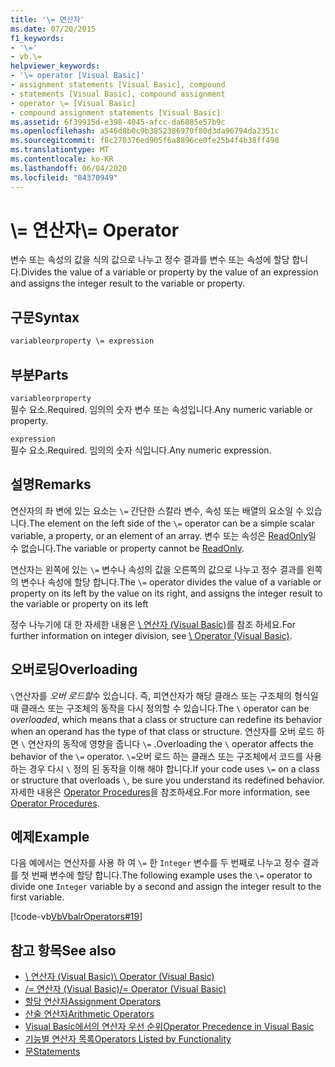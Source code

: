 ```yaml
---
title: '\= 연산자'
ms.date: 07/20/2015
f1_keywords:
- '\='
- vb.\=
helpviewer_keywords:
- '\= operator [Visual Basic]'
- assignment statements [Visual Basic], compound
- statements [Visual Basic], compound assignment
- operator \= [Visual Basic]
- compound assignment statements [Visual Basic]
ms.assetid: 6f39915d-e398-4045-afcc-da6885e57b9c
ms.openlocfilehash: a546d8b0c9b3852386970f80d3da96794da2351c
ms.sourcegitcommit: f8c270376ed905f6a8896ce0fe25b4f4b38ff498
ms.translationtype: MT
ms.contentlocale: ko-KR
ms.lasthandoff: 06/04/2020
ms.locfileid: "84370949"
---
```

# <a name="-operator"></a><span data-ttu-id="94085-102">\\= 연산자</span><span class="sxs-lookup"><span data-stu-id="94085-102">\\= Operator</span></span>
<span data-ttu-id="94085-103">변수 또는 속성의 값을 식의 값으로 나누고 정수 결과를 변수 또는 속성에 할당 합니다.</span><span class="sxs-lookup"><span data-stu-id="94085-103">Divides the value of a variable or property by the value of an expression and assigns the integer result to the variable or property.</span></span>  
  
## <a name="syntax"></a><span data-ttu-id="94085-104">구문</span><span class="sxs-lookup"><span data-stu-id="94085-104">Syntax</span></span>  
  
```vb  
variableorproperty \= expression  
```  
  
## <a name="parts"></a><span data-ttu-id="94085-105">부분</span><span class="sxs-lookup"><span data-stu-id="94085-105">Parts</span></span>  
 `variableorproperty`  
 <span data-ttu-id="94085-106">필수 요소.</span><span class="sxs-lookup"><span data-stu-id="94085-106">Required.</span></span> <span data-ttu-id="94085-107">임의의 숫자 변수 또는 속성입니다.</span><span class="sxs-lookup"><span data-stu-id="94085-107">Any numeric variable or property.</span></span>  
  
 `expression`  
 <span data-ttu-id="94085-108">필수 요소.</span><span class="sxs-lookup"><span data-stu-id="94085-108">Required.</span></span> <span data-ttu-id="94085-109">임의의 숫자 식입니다.</span><span class="sxs-lookup"><span data-stu-id="94085-109">Any numeric expression.</span></span>  
  
## <a name="remarks"></a><span data-ttu-id="94085-110">설명</span><span class="sxs-lookup"><span data-stu-id="94085-110">Remarks</span></span>  
 <span data-ttu-id="94085-111">연산자의 좌 변에 있는 요소는 `\=` 간단한 스칼라 변수, 속성 또는 배열의 요소일 수 있습니다.</span><span class="sxs-lookup"><span data-stu-id="94085-111">The element on the left side of the `\=` operator can be a simple scalar variable, a property, or an element of an array.</span></span> <span data-ttu-id="94085-112">변수 또는 속성은 [ReadOnly](../modifiers/readonly.md)일 수 없습니다.</span><span class="sxs-lookup"><span data-stu-id="94085-112">The variable or property cannot be [ReadOnly](../modifiers/readonly.md).</span></span>  
  
 <span data-ttu-id="94085-113">연산자는 왼쪽에 있는 `\=` 변수나 속성의 값을 오른쪽의 값으로 나누고 정수 결과를 왼쪽의 변수나 속성에 할당 합니다.</span><span class="sxs-lookup"><span data-stu-id="94085-113">The `\=` operator divides the value of a variable or property on its left by the value on its right, and assigns the integer result to the variable or property on its left</span></span>  
  
 <span data-ttu-id="94085-114">정수 나누기에 대 한 자세한 내용은 [\ 연산자 (Visual Basic)](integer-division-operator.md)를 참조 하세요.</span><span class="sxs-lookup"><span data-stu-id="94085-114">For further information on integer division, see [\ Operator (Visual Basic)](integer-division-operator.md).</span></span>  
  
## <a name="overloading"></a><span data-ttu-id="94085-115">오버로딩</span><span class="sxs-lookup"><span data-stu-id="94085-115">Overloading</span></span>  
 <span data-ttu-id="94085-116">`\`연산자를 *오버 로드할*수 있습니다. 즉, 피연산자가 해당 클래스 또는 구조체의 형식일 때 클래스 또는 구조체의 동작을 다시 정의할 수 있습니다.</span><span class="sxs-lookup"><span data-stu-id="94085-116">The `\` operator can be *overloaded*, which means that a class or structure can redefine its behavior when an operand has the type of that class or structure.</span></span> <span data-ttu-id="94085-117">연산자를 오버 로드 하면 `\` 연산자의 동작에 영향을 줍니다 `\=` .</span><span class="sxs-lookup"><span data-stu-id="94085-117">Overloading the `\` operator affects the behavior of the `\=` operator.</span></span> <span data-ttu-id="94085-118">`\=`오버 로드 하는 클래스 또는 구조체에서 코드를 사용 하는 경우 다시 `\` 정의 된 동작을 이해 해야 합니다.</span><span class="sxs-lookup"><span data-stu-id="94085-118">If your code uses `\=` on a class or structure that overloads `\`, be sure you understand its redefined behavior.</span></span> <span data-ttu-id="94085-119">자세한 내용은 [Operator Procedures](../../programming-guide/language-features/procedures/operator-procedures.md)을 참조하세요.</span><span class="sxs-lookup"><span data-stu-id="94085-119">For more information, see [Operator Procedures](../../programming-guide/language-features/procedures/operator-procedures.md).</span></span>  
  
## <a name="example"></a><span data-ttu-id="94085-120">예제</span><span class="sxs-lookup"><span data-stu-id="94085-120">Example</span></span>  
 <span data-ttu-id="94085-121">다음 예에서는 연산자를 사용 하 여 `\=` 한 `Integer` 변수를 두 번째로 나누고 정수 결과를 첫 번째 변수에 할당 합니다.</span><span class="sxs-lookup"><span data-stu-id="94085-121">The following example uses the `\=` operator to divide one `Integer` variable by a second and assign the integer result to the first variable.</span></span>  
  
 [!code-vb[VbVbalrOperators#19](~/samples/snippets/visualbasic/VS_Snippets_VBCSharp/VbVbalrOperators/VB/Class1.vb#19)]  
  
## <a name="see-also"></a><span data-ttu-id="94085-122">참고 항목</span><span class="sxs-lookup"><span data-stu-id="94085-122">See also</span></span>

- [<span data-ttu-id="94085-123">\ 연산자 (Visual Basic)</span><span class="sxs-lookup"><span data-stu-id="94085-123">\ Operator (Visual Basic)</span></span>](integer-division-operator.md)
- [<span data-ttu-id="94085-124">/= 연산자 (Visual Basic)</span><span class="sxs-lookup"><span data-stu-id="94085-124">/= Operator (Visual Basic)</span></span>](floating-point-division-assignment-operator.md)
- [<span data-ttu-id="94085-125">할당 연산자</span><span class="sxs-lookup"><span data-stu-id="94085-125">Assignment Operators</span></span>](assignment-operators.md)
- [<span data-ttu-id="94085-126">산술 연산자</span><span class="sxs-lookup"><span data-stu-id="94085-126">Arithmetic Operators</span></span>](arithmetic-operators.md)
- [<span data-ttu-id="94085-127">Visual Basic에서의 연산자 우선 순위</span><span class="sxs-lookup"><span data-stu-id="94085-127">Operator Precedence in Visual Basic</span></span>](operator-precedence.md)
- [<span data-ttu-id="94085-128">기능별 연산자 목록</span><span class="sxs-lookup"><span data-stu-id="94085-128">Operators Listed by Functionality</span></span>](operators-listed-by-functionality.md)
- [<span data-ttu-id="94085-129">문</span><span class="sxs-lookup"><span data-stu-id="94085-129">Statements</span></span>](../../programming-guide/language-features/statements.md)
